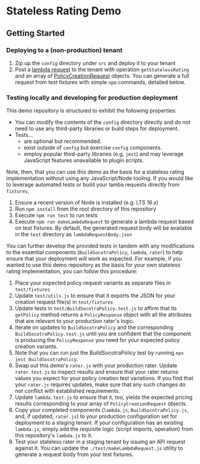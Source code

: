 # Stateless Rating Demo

## Getting Started

### Deploying to a (non-production) tenant

1. Zip up the `config` directory under `src` and deploy it to your tenant
1. Post a [lambda request](https://docs.socotra.com/production/api/lambda.html) to the tenant with operation `getStatelessRating` and an array of [PolicyCreationRequest](https://docs.socotra.com/production/api/policy.html#PolicyCreateRequest) objects. You can generate a full request from test fixtures with simple `npm` commands, detailed below.

### Testing locally and developing for production deployment

This demo repository is structured to exhibit the following properties:
* You can modify the contents of the `config` directory directly and do not need to use any third-party libraries or build steps for deployment.
* Tests...
  * are optional but recommended.
  * exist outside of `config` but exercise `config` components.
  * employ popular third-party libraries (e.g. `jest`) and may leverage JavaScript features unavailable to plugin scripts.

Note, then, that you can use this demo as the basis for a stateless rating implementation without using any JavaScript/Node tooling. If you would like to leverage automated tests or build your lamba requests directly from `fixtures`,

1. Ensure a recent version of Node is installed (e.g. LTS 16.x)
1. Run `npm install` from the root directory of this repository
1. Execute `npm run test` to run tests
1. Execute `npm run makeLambdaRequest` to generate a lambda request based on test fixtures. By default, the generated request body will be available in the `test` directory as `lambdaRequestBody.json`

You can further develop the provided tests in tandem with any modifications to the essential components (`BuildSocotraPolicy`, `lambda`, `rater`) to help ensure that your deployment will work as expected. For example, if you wanted to use this demo repository as the basis for your own stateless rating implementation, you can follow this procedure:

1. Place your expected policy request variants as separate files in `test/fixtures`
1. Update `test/utils.js` to ensure that it exports the JSON for your creation request file(s) in `test/fixtures`
1. Update tests in `test/BuildSocotraPolicy.test.js` to affirm that its `getPolicy` method returns a `PolicyResponse` object with all the attributes that are relevant to your production rater's logic. 
  1. Iterate on updates to `BuildSocotraPolicy` and the corresponding `BuildSocotraPolicy.test.js` until you are confident that the component is producing the `PolicyResponse` you need for your expected policy creation variants.
  1. Note that you can run just the BuildSocotraPolicy test by running `npx jest BuildSocotraPolicy`.
1. Swap out this demo's `rater.js` with your production rater. Update `rater.test.js` to inspect results and ensure that your rater returns values you expect for your policy creation test variations. If you find that your `rater.js` requires updates, make sure that any such changes do not conflict with established requirements.
1. Update `lambda.test.js` to ensure that it, too, yields the expected pricing results corresponding to your array of `PolicyCreationRequest` objects.
1. Copy your completed components (`lambda.js`, `BuildSocotraPolicy.js`, and, if updated, `rater.js`) to your production configuration set for deployment to a staging tenant. If your configuration has an existing `lambda.js`, simply add the requisite logic (script imports, operation) from this repository's `lambda.js` to it.
1. Test your stateless rater in a staging tenant by issuing an API request against it. You can update the `./test/makeLambdaRequest.js` utility to generate a request body from your test fixtures.
